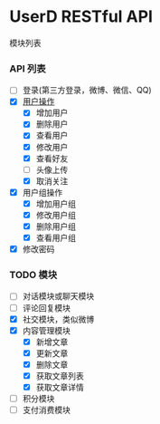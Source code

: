 # UserD RESTful API

模块列表

### API 列表
 
- [ ] 登录(第三方登录，微博、微信、QQ)
- [x] [用户操作](./user.md)
    - [x] 增加用户
    - [x] 删除用户
    - [x] 查看用户
    - [x] 修改用户
    - [x] 查看好友
    - [ ] 头像上传
    - [x] 取消关注
- [x] 用户组操作
    - [x] 增加用户组
    - [x] 修改用户组
    - [x] 删除用户组
    - [x] 查看用户组
- [x] 修改密码

### TODO 模块

- [ ] 对话模块或聊天模块
- [ ] 评论回复模块
- [x] 社交模块，类似微博
- [x] 内容管理模块
    - [x] 新增文章
    - [x] 更新文章
    - [x] 删除文章
    - [x] 获取文章列表
    - [x] 获取文章详情
- [ ] 积分模块
- [ ] 支付消费模块